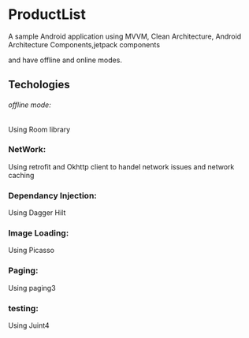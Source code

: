 # ProductList
A sample Android application using MVVM, Clean Architecture, Android Architecture Components,jetpack components

and have offline and online modes. 

## Techologies 

###### offline mode:
Using Room library

### NetWork:
Using retrofit and Okhttp client to handel network issues and network caching 

### Dependancy Injection:
Using Dagger Hilt

### Image Loading:
Using Picasso

### Paging:
Using paging3

### testing:
Using Juint4


